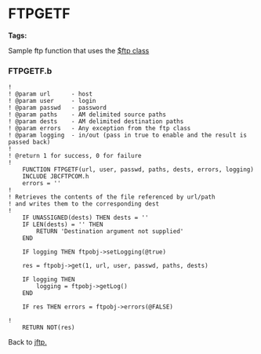# FTPGETF

**Tags:**
<badge text='curl' vertical='middle' />
<badge text='ftp' vertical='middle' />

Sample ftp function that uses the [$ftp class](../ftpclass-jabba/#heading)

### FTPGETF.b

```
!
! @param url      - host
! @param user     - login
! @param passwd   - password
! @param paths    - AM delimited source paths
! @param dests    - AM delimited destination paths
! @param errors   - Any exception from the ftp class
! @param logging  - in/out (pass in true to enable and the result is passed back)
!
! @return 1 for success, 0 for failure
!
    FUNCTION FTPGETF(url, user, passwd, paths, dests, errors, logging)
    INCLUDE JBCFTPCOM.h
    errors = ''
!
! Retrieves the contents of the file referenced by url/path
! and writes them to the corresponding dest
!
    IF UNASSIGNED(dests) THEN dests = ''
    IF LEN(dests) = '' THEN
        RETURN 'Destination argument not supplied'
    END

    IF logging THEN ftpobj->setLogging(@true)

    res = ftpobj->get(1, url, user, passwd, paths, dests)

    IF logging THEN
        logging = ftpobj->getLog()
    END

    IF res THEN errors = ftpobj->errors(@FALSE)

!
    RETURN NOT(res)
```

Back to [jftp.](./../README.md)

  
<PageFooter />
